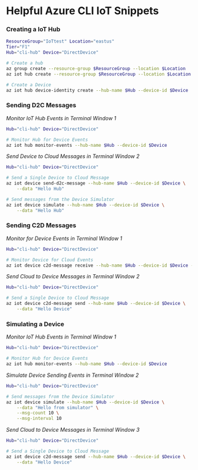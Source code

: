 # Helpful Azure CLI IoT Snippets

### Creating a IoT Hub

```bash
ResourceGroup="IoTtest" Location="eastus"
Tier="F1"
Hub="cli-hub" Device="DirectDevice"

# Create a hub
az group create --resource-group $ResourceGroup --location $Location
az iot hub create --resource-group $ResourceGroup --location $Location --name $Hub --sku $Tier 

# Create a Device
az iot hub device-identity create --hub-name $Hub --device-id $Device
```

### Sending D2C Messages

_Monitor IoT Hub Events in Terminal Window 1_

```bash
Hub="cli-hub" Device="DirectDevice"

# Monitor Hub for Device Events
az iot hub monitor-events --hub-name $Hub --device-id $Device
```

_Send Device to Cloud Messages in Terminal Window 2_

```bash
Hub="cli-hub" Device="DirectDevice"

# Send a Single Device to Cloud Message
az iot device send-d2c-message --hub-name $Hub --device-id $Device \
    --data "Hello Hub"

# Send messages from the Device Simulator
az iot device simulate --hub-name $Hub --device-id $Device \
    --data "Hello Hub"
```

### Sending C2D Messages

_Monitor for Device Events in Terminal Window 1_

```bash
Hub="cli-hub" Device="DirectDevice"

# Monitor Device for Cloud Events
az iot device c2d-message receive --hub-name $Hub --device-id $Device -ojsonc
```


_Send Cloud to Device Messages in Terminal Window 2_

```bash
Hub="cli-hub" Device="DirectDevice"

# Send a Single Device to Cloud Message
az iot device c2d-message send --hub-name $Hub --device-id $Device \
    --data "Hello Device"
```


### Simulating a Device

_Monitor IoT Hub Events in Terminal Window 1_

```bash
Hub="cli-hub" Device="DirectDevice"

# Monitor Hub for Device Events
az iot hub monitor-events --hub-name $Hub --device-id $Device
```


_Simulate Device Sending Events in Terminal Window 2_

```bash
Hub="cli-hub" Device="DirectDevice"

# Send messages from the Device Simulator
az iot device simulate --hub-name $Hub --device-id $Device \
    --data "Hello from simulator" \
    --msg-count 10 \
    --msg-interval 10
```


_Send Cloud to Device Messages in Terminal Window 3_

```bash
Hub="cli-hub" Device="DirectDevice"

# Send a Single Device to Cloud Message
az iot device c2d-message send --hub-name $Hub --device-id $Device \
    --data "Hello Device"
```

